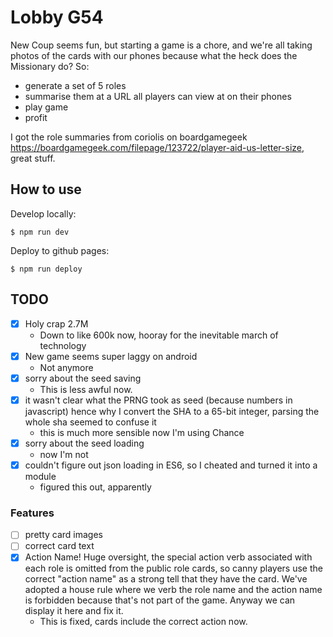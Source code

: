# Lobby G54

New Coup seems fun, but starting a game is a chore, and we're all taking photos
of the cards with our phones because what the heck does the Missionary do? So:

- generate a set of 5 roles
- summarise them at a URL all players can view at on their phones
- play game
- profit

I got the role summaries from coriolis on boardgamegeek
<https://boardgamegeek.com/filepage/123722/player-aid-us-letter-size>, great
stuff.

## How to use

Develop locally:

    $ npm run dev

Deploy to github pages:

    $ npm run deploy

## TODO

- [X] Holy crap 2.7M
  - Down to like 600k now, hooray for the inevitable march of technology
- [X] New game seems super laggy on android
  - Not anymore
- [X] sorry about the seed saving
  - This is less awful now.
- [X] it wasn't clear what the PRNG took as seed (because numbers in javascript) hence why I convert the SHA to a 65-bit integer, parsing the whole sha seemed to confuse it
  - this is much more sensible now I'm using Chance
- [X] sorry about the seed loading
  - now I'm not
- [X] couldn't figure out json loading in ES6, so I cheated and turned it into a module
  - figured this out, apparently

### Features

- [ ] pretty card images
- [ ] correct card text
- [X] Action Name! Huge oversight, the special action verb associated with each
    role is omitted from the public role cards, so canny players use the
    correct "action name" as a strong tell that they have the card. We've
    adopted a house rule where we verb the role name and the action name is
    forbidden because that's not part of the game. Anyway we can display it
    here and fix it.
  - This is fixed, cards include the correct action now.
